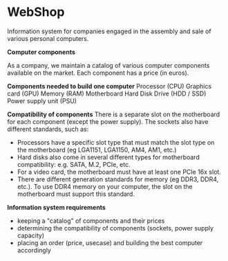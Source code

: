 # WebShop

Information system for companies engaged in the assembly and sale of various personal computers.

**Computer components**

As a company, we maintain a catalog of various computer components available on the market. Each component has a price (in euros).


**Components needed to build one computer**
Processor (CPU)
Graphics card (GPU)
Memory (RAM)
Motherboard
Hard Disk Drive (HDD / SSD)
Power supply unit (PSU)

**Compatibility of components**
There is a separate slot on the motherboard for each component (except the power supply). The sockets also have different standards, such as:

- Processors have a specific slot type that must match the slot type on the motherboard (eg LGA1151, LGA1150, AM4, AM1, etc.)
- Hard disks also come in several different types for motherboard compatibility: e.g. SATA, M.2, PCIe, etc.
- For a video card, the motherboard must have at least one PCIe 16x slot.
- There are different generation standards for memory (eg DDR3, DDR4, etc.). To use DDR4 memory on your computer, the slot on the motherboard must support this standard.

**Information system requirements**
- keeping a "catalog" of components and their prices
- determining the compatibility of components (sockets, power supply capacity)
- placing an order (price, usecase) and building the best computer accordingly